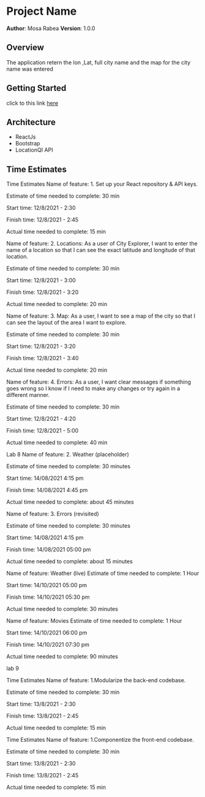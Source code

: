 # Project Name

**Author**: Mosa Rabea
**Version**: 1.0.0 

## Overview
The application retern the lon ,Lat, full city name and the map for the city name was entered

## Getting Started
click to this link [here](https://confident-bardeen-5955c6.netlify.app/)

## Architecture
- ReactJs
- Bootstrap
- LocationQI API 

## Time Estimates

Time Estimates
Name of feature: 1. Set up your React repository & API keys.

Estimate of time needed to complete: 30 min

Start time: 12/8/2021 - 2:30

Finish time: 12/8/2021 - 2:45

Actual time needed to complete: 15 min

Name of feature: 2. Locations: As a user of City Explorer, I want to enter the name of a location so that I can see the exact latitude and longitude of that location.

Estimate of time needed to complete: 30 min

Start time: 12/8/2021 - 3:00

Finish time: 12/8/2021 - 3:20

Actual time needed to complete: 20 min

Name of feature: 3. Map: As a user, I want to see a map of the city so that I can see the layout of the area I want to explore.

Estimate of time needed to complete: 30 min

Start time: 12/8/2021 - 3:20

Finish time: 12/8/2021 - 3:40

Actual time needed to complete: 20 min

Name of feature: 4. Errors: As a user, I want clear messages if something goes wrong so I know if I need to make any changes or try again in a different manner.

Estimate of time needed to complete: 30 min

Start time: 12/8/2021 - 4:20

Finish time: 12/8/2021 - 5:00

Actual time needed to complete: 40 min

Lab 8
Name of feature: 2. Weather (placeholder)

Estimate of time needed to complete: 30 minutes

Start time: 14/08/2021 4:15 pm

Finish time: 14/08/2021 4:45 pm

Actual time needed to complete: about 45 minutes

Name of feature: 3. Errors (revisited)

Estimate of time needed to complete: 30 minutes

Start time: 14/08/2021 4:15 pm

Finish time: 14/08/2021 05:00 pm

Actual time needed to complete: about 15 minutes

Name of feature: Weather (live) Estimate of time needed to complete: 1 Hour

Start time: 14/10/2021 05:00 pm

Finish time: 14/10/2021 05:30 pm

Actual time needed to complete: 30 minutes

Name of feature: Movies Estimate of time needed to complete: 1 Hour

Start time: 14/10/2021 06:00 pm

Finish time: 14/10/2021 07:30 pm

Actual time needed to complete: 90 minutes

lab 9

Time Estimates
Name of feature: 1.Modularize the back-end codebase.

Estimate of time needed to complete: 30 min

Start time: 13/8/2021 - 2:30

Finish time: 13/8/2021 - 2:45

Actual time needed to complete: 15 min



Time Estimates
Name of feature: 1.Componentize the front-end codebase.

Estimate of time needed to complete: 30 min

Start time: 13/8/2021 - 2:30

Finish time: 13/8/2021 - 2:45

Actual time needed to complete: 15 min
